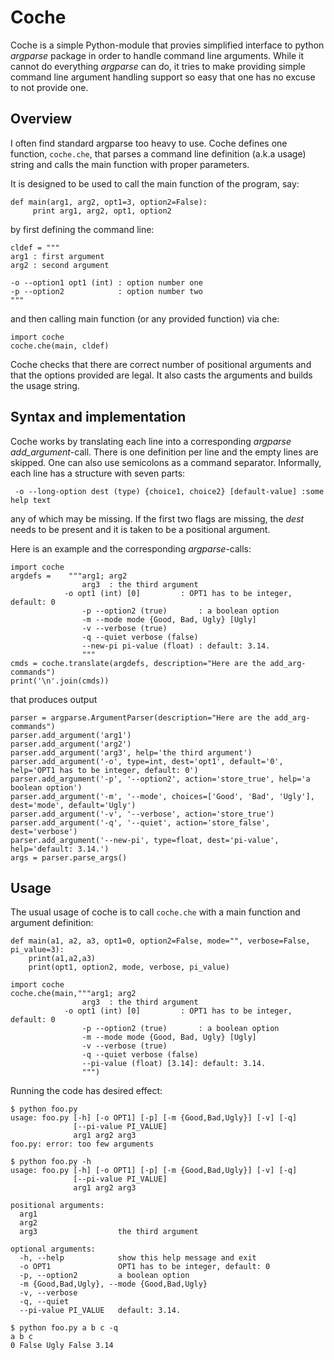# Coche

Coche is a simple Python-module that provies simplified interface to
python *argparse* package in order to handle command line arguments.
While it cannot do everything *argparse* can do,
it tries to make providing simple command line argument handling support so
easy that one has no excuse to not provide one.

## Overview

I often find standard argparse too heavy to use.
Coche defines one function, `coche.che`, that 
parses a command line definition (a.k.a usage) string and 
calls the main function with proper parameters.

It is designed to be used to call the main function of the program, say:
```
def main(arg1, arg2, opt1=3, option2=False):
	 print arg1, arg2, opt1, option2
```
by first defining the command line:
```
cldef = """
arg1 : first argument
arg2 : second argument

-o --option1 opt1 (int) : option number one
-p --option2            : option number two
"""
```
and then calling main function (or any provided function) via che:
```
import coche
coche.che(main, cldef)
```

Coche checks that there are correct number of positional arguments
and that the options provided are legal. It also casts the
arguments and builds the usage string.


## Syntax and implementation

Coche works by translating each line into a corresponding *argparse*
*add_argument*-call. There is one definition per line and the empty lines are skipped.
One can also use semicolons as a command separator.
Informally, each line has a structure with seven parts:
```
 -o --long-option dest (type) {choice1, choice2} [default-value] :some help text
```
any of which may be missing. If the first two flags are missing, the *dest* needs
to be present and it is taken to be a positional argument.

Here is an example and the corresponding *argparse*-calls:
```
import coche
argdefs =    """arg1; arg2
                arg3  : the third argument
	        -o opt1 (int) [0]         : OPT1 has to be integer, default: 0
                -p --option2 (true)       : a boolean option
                -m --mode mode {Good, Bad, Ugly} [Ugly]
                -v --verbose (true)
                -q --quiet verbose (false)
                --new-pi pi-value (float) : default: 3.14.
                """
cmds = coche.translate(argdefs, description="Here are the add_arg-commands")
print('\n'.join(cmds))
```
that produces output
```
parser = argparse.ArgumentParser(description="Here are the add_arg-commands")
parser.add_argument('arg1')
parser.add_argument('arg2')
parser.add_argument('arg3', help='the third argument')
parser.add_argument('-o', type=int, dest='opt1', default='0', help='OPT1 has to be integer, default: 0')
parser.add_argument('-p', '--option2', action='store_true', help='a boolean option')
parser.add_argument('-m', '--mode', choices=['Good', 'Bad', 'Ugly'], dest='mode', default='Ugly')
parser.add_argument('-v', '--verbose', action='store_true')
parser.add_argument('-q', '--quiet', action='store_false', dest='verbose')
parser.add_argument('--new-pi', type=float, dest='pi-value', help='default: 3.14.')
args = parser.parse_args()
```

## Usage

The usual usage of coche is to call `coche.che` with a main function and argument definition:

```
def main(a1, a2, a3, opt1=0, option2=False, mode="", verbose=False, pi_value=3):
	print(a1,a2,a3)
	print(opt1, option2, mode, verbose, pi_value)

import coche
coche.che(main,"""arg1; arg2
                arg3  : the third argument
	        -o opt1 (int) [0]         : OPT1 has to be integer, default: 0
                -p --option2 (true)       : a boolean option
                -m --mode mode {Good, Bad, Ugly} [Ugly]
                -v --verbose (true)
                -q --quiet verbose (false)
                --pi-value (float) [3.14]: default: 3.14.
                """)
```
Running the code has desired effect:
```
$ python foo.py
usage: foo.py [-h] [-o OPT1] [-p] [-m {Good,Bad,Ugly}] [-v] [-q]
              [--pi-value PI_VALUE]
              arg1 arg2 arg3
foo.py: error: too few arguments

$ python foo.py -h
usage: foo.py [-h] [-o OPT1] [-p] [-m {Good,Bad,Ugly}] [-v] [-q]
              [--pi-value PI_VALUE]
              arg1 arg2 arg3

positional arguments:
  arg1
  arg2
  arg3                  the third argument

optional arguments:
  -h, --help            show this help message and exit
  -o OPT1               OPT1 has to be integer, default: 0
  -p, --option2         a boolean option
  -m {Good,Bad,Ugly}, --mode {Good,Bad,Ugly}
  -v, --verbose
  -q, --quiet
  --pi-value PI_VALUE   default: 3.14.

$ python foo.py a b c -q 
a b c
0 False Ugly False 3.14
```
